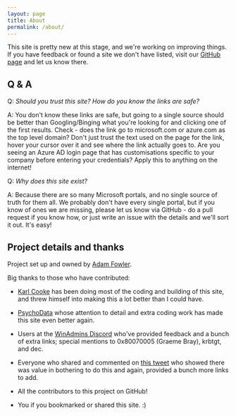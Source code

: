 ```yaml
---
layout: page
title: About
permalink: /about/
---
```


This site is pretty new at this stage, and we're working on improving things. If you have feedback or found a site we don't have listed, visit our [GitHub page](https://github.com/adamfowlerit/msportals.xyz) and let us know there.

## Q & A

Q: *Should you trust this site? How do you know the links are safe?*

A: You don't know these links are safe, but going to a single source should be better than Googling/Binging what you're looking for and clicking one of the first results. Check - does the link go to microsoft.com or azure.com as the top level domain? Don't just trust the text used on the page for the link, hover your cursor over it and see where the link actually goes to. Are you seeing an Azure AD login page that has customisations specific to your company before entering your credentials? Apply this to anything on the internet!


Q: *Why does this site exist?*

A: Because there are so many Microsoft portals, and no single source of truth for them all. We probably don't have every single portal, but if you know of ones we are missing, please let us know via GitHub - do a pull request if you know how, or just write an issue with the details and we'll sort it out. It's easy!


## Project details and thanks

Project set up and owned by [Adam Fowler](https://adamfowlerit.com).

Big thanks to those who have contributed:

- [Karl Cooke](https://twitter.com/Karl_ITNerd) has been doing most of the coding and building of this site, and threw himself into making this a lot better than I could have.

- [PsychoData](https://www.contoso.one/) whose attention to detail and extra coding work has made this site even better again.

- Users at the [WinAdmins Discord](https://winadmins.io/discord) who've provided feedback and a bunch of extra links; special mentions to 0x80070005 (Graeme Bray), krbtgt, and dec.

- Everyone who shared and commented on [this tweet](https://twitter.com/AdamFowler_IT/status/1321959895839600640) who showed there was value in bothering to do this and again, provided a bunch more links to add.

- All the contributors to this project on GitHub!

- You if you bookmarked or shared this site. :)

